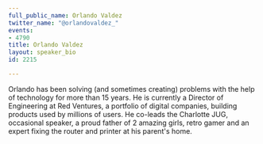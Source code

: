 ```yaml
---
full_public_name: Orlando Valdez
twitter_name: "@orlandovaldez_"
events:
- 4790
title: Orlando Valdez
layout: speaker_bio
id: 2215

---
```

Orlando has been solving (and sometimes creating) problems with the help of technology for more than 15 years. He is currently a Director of Engineering at Red Ventures, a portfolio of digital companies, building products used by millions of users. He co-leads the Charlotte JUG, occasional speaker, a proud father of 2 amazing girls, retro gamer and an expert fixing the router and printer at his parent's home.